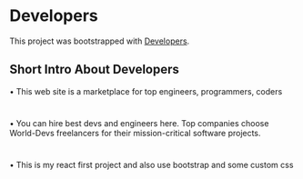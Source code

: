 # Developers

This project was bootstrapped with [Developers](https://w-developers.netlify.app/).

## Short Intro About Developers

• This web site is a marketplace for top engineers, programmers, coders
#
• You can hire best devs and engineers here. Top companies choose World-Devs freelancers for their           mission-critical software projects.
#
• This is my react first project and also use bootstrap and some custom css
